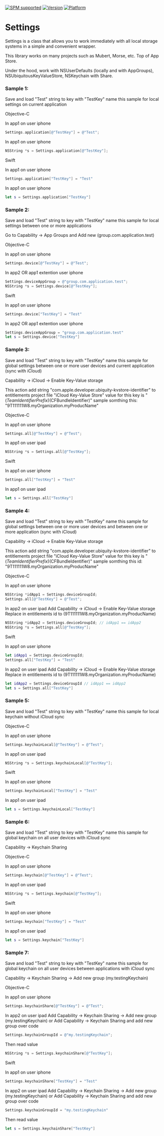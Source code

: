 [![SPM supported](https://img.shields.io/badge/SPM-supported-DE5C43.svg?style=flat)](https://swift.org/package-manager)
[![Version](https://img.shields.io/cocoapods/v/KeychainAccess.svg)](http://cocoadocs.org/docsets/KeychainAccess)
[![Platform](https://img.shields.io/cocoapods/p/KeychainAccess.svg)](http://cocoadocs.org/docsets/KeychainAccess)
# Settings
Settings is a class that allows you to work immediately with all local storage systems in a simple and convenient wrapper.

This library works on many projects such as Mubert, Morse, etc. Top of App Store.

Under the hood, work with NSUserDefaults (locally and with AppGroups), NSUbiquitousKeyValueStore, NSKeychain with Share.

### Sample 1:

Save and load "Test" string to key with "TestKey" name
this sample for local settings on current application

Objective-C

In app1 on user iphone
```objective-c
Settings.application[@"TestKey"] = @"Test";
```

In app1 on user iphone
```objective-c
NSString *s = Settings.application[@"TestKey"];
```

Swift

In app1 on user iphone
```swift
Settings.application["TestKey"] = "Test"
```

In app1 on user iphone
```swift
let s = Settings.application["TestKey"]
```

### Sample 2:

Save and load "Test" string to key with "TestKey" name
this sample for local settings between one or more applications

Go to Capability -> App Groups and Add new (group.com.application.test)

Objective-C

In app1 on user iphone
```objective-c
Settings.device[@"TestKey"] = @"Test";
```

In app2 OR app1 extention user iphone
```objective-c
Settings.deviceAppGroup = @"group.com.application.test";
NSString *s = Settings.device[@"TestKey"];
```

Swift

In app1 on user iphone
```swift
Settings.device["TestKey"] = "Test"
```

In app2 OR app1 extention user iphone
```swift
Settings.deviceAppGroup = "group.com.application.test"
let s = Settings.device["TestKey"]
```


### Sample 3:

Save and load "Test" string to key with "TestKey" name
this sample for global settings between one or more user devices
and current application (sync with iCloud)

Capability -> iCloud -> Enable Key-Value storage

This action add string
"<key>com.apple.developer.ubiquity-kvstore-identifier</key>" to
entitlements project file "iCloud Key-Value Store"
value for this key is "$(TeamIdentifierPrefix)$(CFBundleIdentifier)"
sample somthing this: "9T111111W8.myOrganization.myProducName"

Objective-C

In app1 on user iphone
```objective-c
Settings.all[@"TestKey"] = @"Test";
```

In app1 on user ipad
```objective-c
NSString *s = Settings.all[@"TestKey"];
```

Swift

In app1 on user iphone
```swift
Settings.all["TestKey"] = "Test"
```

In app1 on user ipad
```swift
let s = Settings.all["TestKey"]
```


### Sample 4:

Save and load "Test" string to key with "TestKey" name
this sample for global settings between one or more user devices and
between one or more application (sync with iCloud)

Capability -> iCloud -> Enable Key-Value storage

This action add string
"<key>com.apple.developer.ubiquity-kvstore-identifier</key>" to
entitlements project file "iCloud Key-Value Store"
value for this key is "$(TeamIdentifierPrefix)$(CFBundleIdentifier)"
sample somthing this id: "9T111111W8.myOrganization.myProducName"

Objective-C

In app1 on user iphone
```objective-c
NSString *idApp1 = Settings.deviceGroupId;
Settings.all[@"TestKey"] = @"Test";
```

In app2 on user ipad
Add Capability -> iCloud -> Enable Key-Value storage
Replace in entitlements id to (9T111111W8.myOrganization.myProducName)
```objective-c
NSString *idApp2 = Settings.deviceGroupId; // idApp1 == idApp2
NSString *s = Settings.all[@"TestKey"];
```

Swift

In app1 on user iphone
```swift
let idApp1 = Settings.deviceGroupId;
Settings.all["TestKey"] = "Test"
```

In app2 on user ipad
Add Capability -> iCloud -> Enable Key-Value storage
Replace in entitlements id to (9T111111W8.myOrganization.myProducName)
```swift
let idApp2 = Settings.deviceGroupId // idApp1 == idApp2
let s = Settings.all["TestKey"]
```


### Sample 5:

Save and load "Test" string to key with "TestKey" name
this sample for local keychain without iCloud sync

Objective-C

In app1 on user iphone
```objective-c
Settings.keychainLocal[@"TestKey"] = @"Test";
```

In app1 on user ipad
```objective-c
NSString *s = Settings.keychainLocal[@"TestKey"];
```

Swift

In app1 on user iphone
```swift
Settings.keychainLocal["TestKey"] = "Test"
```

In app1 on user ipad
```swift
let s = Settings.keychainLocal["TestKey"]
```


### Sample 6:

Save and load "Test" string to key with "TestKey" name
this sample for global keychain on all user devices with iCloud sync

Capability -> Keychain Sharing

Objective-C

In app1 on user iphone
```objective-c
Settings.keychain[@"TestKey"] = @"Test";
```

In app1 on user ipad
```objective-c
NSString *s = Settings.keychain[@"TestKey"];
```

Swift

In app1 on user iphone
```swift
Settings.keychain["TestKey"] = "Test"
```

In app1 on user ipad
```swift
let s = Settings.keychain["TestKey"]
```


### Sample 7:

Save and load "Test" string to key with "TestKey" name
this sample for global keychain on all user devices between applications with iCloud sync

Capability -> Keychain Sharing -> Add new group (my.testingKeychain)

Objective-C

In app1 on user iphone
```objective-c
Settings.keychainShare[@"TestKey"] = @"Test";
```

In app2 on user ipad
Add Capability -> Keychain Sharing -> Add new group (my.testingKeychain)
or
Add Capability -> Keychain Sharing and add new group over code
```objective-c
Settings.keychainGroupId = @"my.testingKeychain";
```
Then read value
```objective-c
NSString *s = Settings.keychainShare[@"TestKey"];
```

Swift

In app1 on user iphone
```swift
Settings.keychainShare["TestKey"] = "Test"
```

In app2 on user ipad
Add Capability -> Keychain Sharing -> Add new group (my.testingKeychain)
or
Add Capability -> Keychain Sharing and add new group over code
```swift
Settings.keychainGroupId = "my.testingKeychain"
```
Then read value
```swift
let s = Settings.keychainShare["TestKey"]
```
